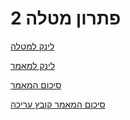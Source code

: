 # פתרון מטלה 2

[לינק למטלה](https://github.com/erelsgl-at-ariel/research-5783/blob/main/02-research-start/homework.pdf)

[לינק למאמר](https://github.com/VictoKu1/ResearchAlgorithmsCourse1/blob/main/Article/2022%2C%20Chaya%20Amos%20Noam%2C%20Socially%20aware%20assignment%20of%20passengers%20in%20ride%20sharing.pdf)

[סיכום המאמר](https://github.com/VictoKu1/ResearchAlgorithmsCourse1/blob/main/Ex2/Ex2.pdf)

[סיכום המאמר קובץ עריכה](https://github.com/VictoKu1/ResearchAlgorithmsCourse1/blob/main/Ex2/Ex2.pdf)



















